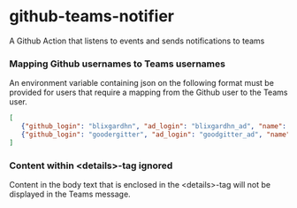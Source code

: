 # github-teams-notifier
A Github Action that listens to events and sends notifications to teams

### Mapping Github usernames to Teams usernames
An environment variable containing json on the following format must be provided for users that require a mapping from the Github user to the Teams user.


```json
[
   {"github_login": "blixgardhn", "ad_login": "blixgardhn_ad", "name": "Blixgard HN", "id": "blixgardhn_ad@seriousworkmail.com"},
   {"github_login": "goodergitter", "ad_login": "goodgitter_ad", "name": "Good R. Gitter", "id": "gooder@gitter.com"}
]
```

### Content within \<details>-tag ignored
Content in the body text that is enclosed in the \<details>-tag will not be displayed in the Teams message.


